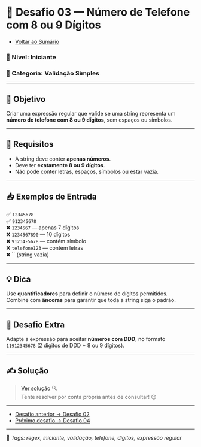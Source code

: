 # 🧩 Desafio 03 — Número de Telefone com 8 ou 9 Dígitos

- [Voltar ao Sumário](../SUMARIO.md)  

### 📘 Nível: Iniciante  
### 🔹 Categoria: Validação Simples

---

## 🎯 Objetivo

Criar uma expressão regular que valide se uma string representa um **número de telefone com 8 ou 9 dígitos**, sem espaços ou símbolos.

---

## 📌 Requisitos

- A string deve conter **apenas números**.  
- Deve ter **exatamente 8 ou 9 dígitos**.  
- Não pode conter letras, espaços, símbolos ou estar vazia.

---

## 📥 Exemplos de Entrada

✅ `12345678`  
✅ `912345678`  
❌ `1234567` — apenas 7 dígitos  
❌ `1234567890` — 10 dígitos  
❌ `91234-5678` — contém símbolo  
❌ `telefone123` — contém letras  
❌ `` (string vazia)

---

## 💡 Dica

Use **quantificadores** para definir o número de dígitos permitidos.  
Combine com **âncoras** para garantir que toda a string siga o padrão.

---

## 🧠 Desafio Extra

Adapte a expressão para aceitar **números com DDD**, no formato `11912345678` (2 dígitos de DDD + 8 ou 9 dígitos).

---

## ✍️ Solução

> [Ver solução](../respostas/resposta_03.md) 🔍  
> Tente resolver por conta própria antes de consultar! 😉

---

- [Desafio anterior → Desafio 02](./desafio_02.md)  
- [Próximo desafio → Desafio 04](./desafio_04.md)

---

🔖 _Tags: regex, iniciante, validação, telefone, dígitos, expressão regular_